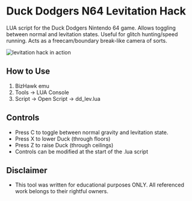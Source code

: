 # Duck Dodgers N64 Levitation Hack
LUA script for the Duck Dodgers Nintendo 64 game. Allows toggling between normal and levitation states. Useful for glitch hunting/speed running. Acts as a freecam/boundary break-like camera of sorts.

![levitation hack in action](https://github.com/zbanack/Duck-Dodgers-N64-Levitation-Hack/blob/master/dd641.gif?raw=true)

## How to Use
1. BizHawk emu
2. Tools -> LUA Console
3. Script -> Open Script -> dd_lev.lua

## Controls
- Press C to toggle between normal gravity and levitation state.
- Press X to lower Duck (through floors)
- Press Z to raise Duck (through ceilings)
- Controls can be modified at the start of the .lua script

## Disclaimer
- This tool was written for educational purposes ONLY. All referenced work belongs to their rightful owners.
